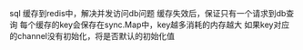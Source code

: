 sql 缓存到redis中，解决并发访问db问题
缓存失效后，保证只有一个请求到db查询
每个缓存的key会保存在sync.Map中，key越多消耗的内存越大
如果key对应的channel没有初始化，将是否默认的初始化值